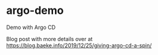 # argo-demo
Demo with Argo CD

Blog post with more details over at https://blog.baeke.info/2019/12/25/giving-argo-cd-a-spin/
